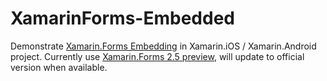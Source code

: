 XamarinForms-Embedded
===

Demonstrate [Xamarin.Forms Embedding](https://blog.xamarin.com/unleashed-embedding-xamarin-forms-in-xamarin-native/) in Xamarin.iOS / Xamarin.Android project. Currently use [Xamarin.Forms 2.5 preview](https://www.nuget.org/packages/Xamarin.Forms/2.5.0.19271-pre2), will update to official version when available.